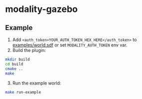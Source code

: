 # modality-gazebo

## Example

1. Add `<auth_token>YOUR_AUTH_TOKEN_HEX_HERE</auth_token>` to [examples/world.sdf](examples/world.sdf) or set `MODALITY_AUTH_TOKEN` env var.
2. Build the plugin:
  ```bash
  mkdir build
  cd build
  cmake ..
  make
  ```
3. Run the example world:
  ```bash
  make run-example
  ```
